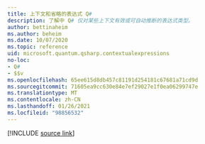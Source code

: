 ```yaml
---
title: 上下文和省略的表达式 Q#
description: 了解中 Q# 仅对某些上下文有效或可自动推断的表达式类型。
author: bettinaheim
ms.author: beheim
ms.date: 10/07/2020
ms.topic: reference
uid: microsoft.quantum.qsharp.contextualexpressions
no-loc:
- Q#
- $$v
ms.openlocfilehash: 65ee615d8db457c81191d254181c67681a71cd9d
ms.sourcegitcommit: 71605ea9cc630e84e7ef29027e1f0ea06299747e
ms.translationtype: MT
ms.contentlocale: zh-CN
ms.lasthandoff: 01/26/2021
ms.locfileid: "98856532"
---
```

<!---
# Contextual and omitted expressions in Q#
-->

[!INCLUDE [source link](~/includes/qsharp-language/Specifications/Language/3_Expressions/ContextualExpressions.md)]

